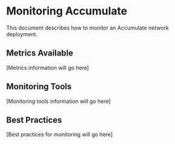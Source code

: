 # Monitoring Accumulate

This document describes how to monitor an Accumulate network deployment.

## Metrics Available

[Metrics information will go here]

## Monitoring Tools

[Monitoring tools information will go here]

## Best Practices

[Best practices for monitoring will go here]
